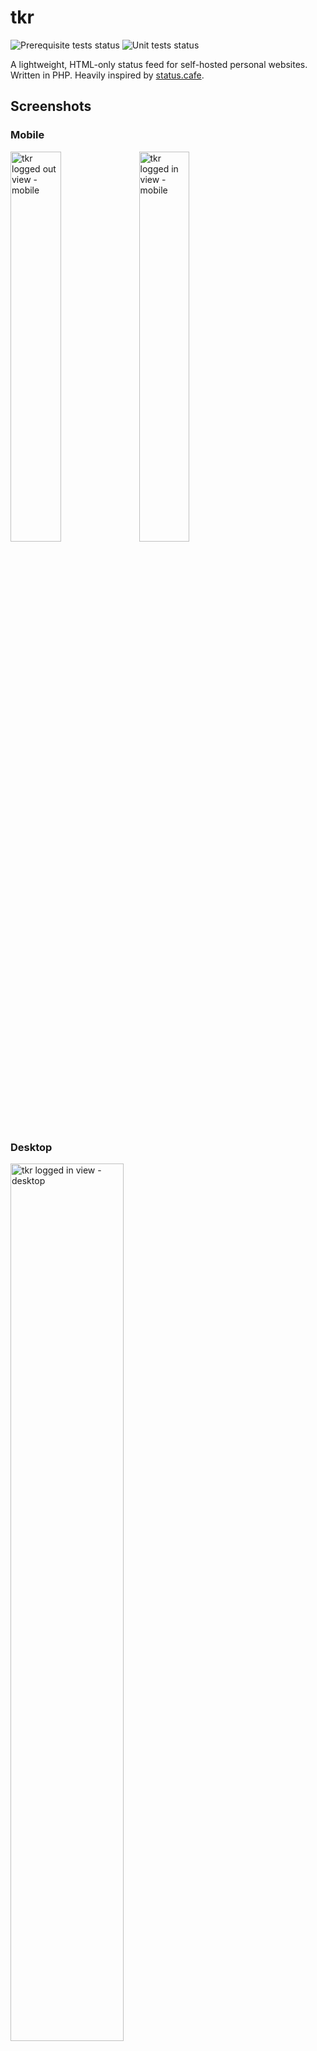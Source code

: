 # tkr
![Prerequisite tests status](https://gitea.subcultureofone.org/greg/tkr/actions/workflows/prerequisites.yaml/badge.svg)
![Unit tests status](https://gitea.subcultureofone.org/greg/tkr/actions/workflows/unit_tests.yaml/badge.svg)

A lightweight, HTML-only status feed for self-hosted personal websites. Written in PHP. Heavily inspired by [status.cafe](https://status.cafe).

## Screenshots

### Mobile

<img src="https://subcultureofone.org/images/tkr/tkr-logged-out-mobile-v4.png"
     alt="tkr logged out view - mobile"
     width="40%" height="40%">
<img src="https://subcultureofone.org/images/tkr/tkr-logged-in-mobile-v4.png"
     alt="tkr logged in view - mobile"
     width="40%" height="40%">

### Desktop

<img src="https://subcultureofone.org/images/tkr/tkr-logged-out-desktop-v4.png"
     alt="tkr logged in view - desktop"
     width="60%" height="60%">

<img src="https://subcultureofone.org/images/tkr/tkr-logged-in-desktop-v4.png"
     alt="tkr logged in view - desktop"
     width="60%" height="60%">

## Features

* HTML and CSS implementation. No Javascript.
* Accessible by default
* RSS `/feed/rss` and Atom `/feed/atom` feeds
* CSS uploads for custom theming
* Custom emoji to personalize moods (unicode only)

I'm trying to make sure that the HTML is both semantically valid and accessible, but I have a lot to learn about both. If you see something I should fix, please let me know!

## Prerequisites

* A web server with PHP support, such as:
    * Apache with mod_php
    * nginx and php-fpm
* PHP 8.2+ with the PDO and PDO_SQLITE extensions
    * The PDO and PDO_SQLITE extensions are usually included by default
    * This might work with earlier PHP versions, but I've only tested 8.2

## Installation

1. Download the latest tkr archive from [the packages page](https://gitea.subcultureofone.org/greg/tkr/packages)
1. Copy the `.tgz` file to your server and extract it
1. Copy the `tkr` directory to the location you want to serve it from
    * on debian-based systems, `/var/www/tkr` is recommended
1. Make the `storage` directory writable by the web server account.
    ```sh
    chown www-data:www-data /path/to/tkr/storage
    chmod 0770 /path/to/tkr/storage
    ```
1. Add the necessary web server configuration.
    * Examples for common scenarios can be found in the [examples](./examples) directory.
        * Apache VPS, subdomain (e.g. `https://tkr.your-domain.com`): [examples/apache/vps/root](./examples/apache/vps/root)
        * Apache VPS, subfolder (e.g. `https://your-domain.com/tkr`): [examples/apache/vps/subfolder](./examples/apache/vps/subfolder)
        * Nginx VPS, subdomain (e.g. `https://tkr.your-domain.com`): [examples/nginx/root](./examples/nginx/root)
        * Nginx VPS, subfolder (e.g. `https://your-domain.com/tkr`): [examples/nginx/subfolder](./examples/nginx/subfolder)
    * Any values that need to be configured for your environment are labeled with `CONFIG`.
    * The SSL configurations are basic, but should work. For more robust SSL configurations, see https://ssl-config.mozilla.org


## Initial configuration

1. Run `php tkr/prerequisites.php`. This will confirm that:
    1. PHP 8.2+ is installed
    1. All required PHP extensions are installed
        1. PDO
        1. PDO::sqlite
    1. All required directories exist
    1. The `tkr/storage` directory exists and is writable
        1. If `tkr/storage` is writable, then it will create the required subdirectories
            1. `tkr/storage/db`
            1. `tkr/storage/upload`
    1. The script will write a summary to stdout and will save a log at `tkr/storage/prerequisite-check.log`
1. Edit `config/init.php` to set the domain and base path correctly for your configuration.
    * subdirectory installation (e.g. https://my-domain.com/tkr)
    ```
    'base_url' => 'https://my-domain.com',
    'base_path' => '/tkr/',
    ```
    * subdomain installation (e.g. https://tkr.my-domain.com)
    ```
    'base_url' => 'https://tkr.my-domain.com',
    'base_path' => '/',
    ```
1. Browse to your tkr URL. You'll be presented with the setup screen to complete initial configuration.
![tkr setup page](https://subcultureofone.org/images/tkr/tkr-setup.png)

### Server configuration notes

The document root should be `/PATH/TO/tkr/public`. This will ensure that only the files that need to be accessible from the internet are served by your web server.

There is an `.htaccess` file in the `tkr/` root directory. It's designed for the following installation scenario:

* shared hosting
* `tkr/` is installed to `tkr/` under your web root. (e.g. `public_html/tkr`).
* `tkr/public` is the document root
* The other application directories are blocked both by `tkr/.htaccess` and by `.htaccess` files in the directories themselves. These are:
    * `tkr/config`
    * `tkr/examples` (not technically an application directory, but distributed with the .zip archive)
    * `tkr/src`
    * `tkr/storage`
    * `tkr/templates`


### Docker compose

The [docker](./docker) directory contains docker-compose.yml files and web server configs for some different server configurations. For simplicity, these do not use SSL.

To run tkr locally on your machine, copy the docker-compose file you're interested in to `tkr/` and run `docker compose up`.

## Accessibility Note

The "Strict Accessibility" setting (enabled by default) addes `tabindex="0"` to all `<a>` tags to force them to get tab focus. This isn't strictly best practice. The `<a>` tag should get tab focus by default. But I've learned that some browsers (at least Safari and Vivaldi) disable this in their default configurations, making accessibility an opt-in feature.

If you'd like to revert to the standard behavior, toggle this setting off. But know that people who navigate by keyboard may have to reconfigure their browser settings in order to select hyperlinks.

## Storage

Ticks are stored in files on the filesystem under `/tkr/storage/ticks`. This directory must be writable by the web server user and so SHOULD NOT be served by the web server. If you set your document root to `/tkr/public/`, then you'll be fine.

The file structure is `YYYY/MM/DD.txt`. That is, each day's ticks are located in a file whose full path is `/tkr/storage/ticks/YEAR/MONTH/DAY.txt`. This is to prevent any single file from getting too large.

Each entry takes the form `TIMESTAMP|TICK`, where `TIMESTAMP` is the time that the entry was made and `TICK` is the text of the entry.

For illustration, here's a sample from the file `/tkr/storage/ticks/2025/05/25` on my test system.

```sh
# cat /tkr/ticks/2025/05/25.txt
23:27:37|some stuff
23:27:45|some more, stuff
```

### SQLite Database

tkr stores profile information, custom emojis, and uploaded css metadata in a SQLite database located at `tkr/storage/db/tkr.sqlite`.

You don't have to do any database setup. The database is automatically created and initialized on first run.

## Acknowledgements

It's been a lot of fun to get back to building something. I'm grateful to the people and projects that inspired me to do it:

* [armaina](https://armaina.com) - Armaina's a talented artist (check out the site!) who had the original idea for a self-hosted PHP version of status.cafe. That sounded like a fun project so I thought I'd see if I could manage it. This project doesn't exist without Armaina. Thank you!
* [status.cafe](https://status.cafe) - The technological inspiration. Unless you really want to self-host, you should use status.cafe instead! I took a lot of inspiration from its design and then I made the CSS way heavier and probably lost some of the soul along the way.
* [32-bit cafe](https://32bit.cafe) - I started in technology as a hobbyist and idealist. Then I became a professional. The decades since have sucked the joy and the hope out of technology. 32-bit cafe reminded me that they're both still there.

## Tentative 0.y.z releases to 1.0

I'd like to alternate beteen architecture and feature releases between here and 1.0. This is my current thinking, but these may change.

### 0.7.5 (architecture improvements)
* Add linting and tests
* Add artifact build pipeline

### 0.8.0 (features and enhancements)
* Support microformats
* Support h-feed and JSON

### 0.8.5 (architecture improvements)
* Add docker build and deployment

### 0.9.0 (features and enhancements)
* Allow customization of time zone and time display for ticks

### 0.9.5 (architecture enhancements)
* Improve exception handling
* Add logging, including log viewer screen

### 1.0.0
* Polish README and other docs
* Set up dedicated webpage